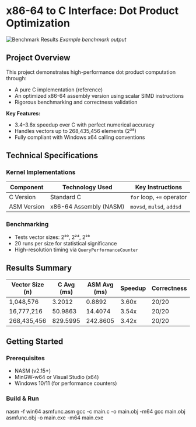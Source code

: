 # x86-64 to C Interface: Dot Product Optimization

![Benchmark Results](screenshots/benchmark_summary.png) *Example benchmark output*

## Project Overview
This project demonstrates high-performance dot product computation through:
- A pure C implementation (reference)
- An optimized x86-64 assembly version using scalar SIMD instructions
- Rigorous benchmarking and correctness validation

**Key Features:**
- 3.4–3.6x speedup over C with perfect numerical accuracy
- Handles vectors up to 268,435,456 elements (2²⁸)
- Fully compliant with Windows x64 calling conventions

## Technical Specifications

### Kernel Implementations
| Component       | Technology Used              | Key Instructions           |
|----------------|------------------------------|---------------------------|
| C Version      | Standard C                   | `for` loop, `+=` operator |
| ASM Version    | x86-64 Assembly (NASM)       | `movsd`, `mulsd`, `addsd` |

### Benchmarking
- Tests vector sizes: 2²⁰, 2²⁴, 2²⁸
- 20 runs per size for statistical significance
- High-resolution timing via `QueryPerformanceCounter`

## Results Summary

| Vector Size (n) | C Avg (ms) | ASM Avg (ms) | Speedup | Correctness |
|-----------------|------------|--------------|---------|-------------|
| 1,048,576      | 3.2012     | 0.8892       | 3.60x   | 20/20       |
| 16,777,216     | 50.9863    | 14.4074      | 3.54x   | 20/20       |
| 268,435,456    | 829.5995   | 242.8605     | 3.42x   | 20/20       |

## Getting Started

### Prerequisites
- NASM (v2.15+)
- MinGW-w64 or Visual Studio (x64)
- Windows 10/11 (for performance counters)

### Build & Run
nasm -f win64 asmfunc.asm
gcc -c main.c -o main.obj -m64
gcc main.obj asmfunc.obj -o main.exe -m64
main.exe
